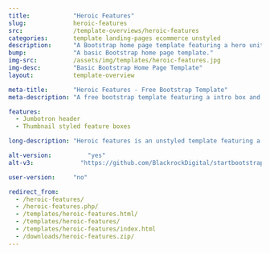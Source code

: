 ```yaml
---
title:            "Heroic Features"
slug:             heroic-features
src:              /template-overviews/heroic-features
categories:       template landing-pages ecommerce unstyled
description:      "A Bootstrap home page template featuring a hero unit and a grid of thumbnail features."
bump:             "A basic Bootstrap home page template."
img-src:          /assets/img/templates/heroic-features.jpg
img-desc:         "Basic Bootstrap Home Page Template"
layout:           template-overview

meta-title:       "Heroic Features - Free Bootstrap Template"
meta-description: "A free bootstrap template featuring a intro box and a grid of features. All Start Bootstrap templates are free to download and open source."

features:
  - Jumbotron header
  - Thumbnail styled feature boxes

long-description: "Heroic features is an unstyled template featuring a hero unit as a header and a grid of feature boxes."

alt-version:		  "yes"
alt-v3:		        "https://github.com/BlackrockDigital/startbootstrap-heroic-features/tree/v3-legacy"

user-version:     "no"

redirect_from:
  - /heroic-features/
  - /heroic-features.php/
  - /templates/heroic-features.html/
  - /templates/heroic-features/
  - /templates/heroic-features/index.html
  - /downloads/heroic-features.zip/
---
```

